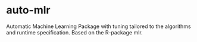 # auto-mlr
Automatic Machine Learning Package with tuning tailored to the algorithms and runtime specification.
Based on the R-package mlr.
